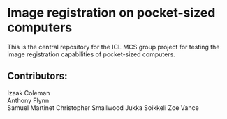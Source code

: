 Image registration on pocket-sized computers 
===========================================================================
This is the central repository for the ICL MCS group project for testing
the image registration capabilities of pocket-sized computers. 



Contributors:
---------------------------------------------------------------------------
Izaak Coleman	
Anthony Flynn	
Samuel Martinet	
Christopher Smallwood
Jukka Soikkeli
Zoe Vance

